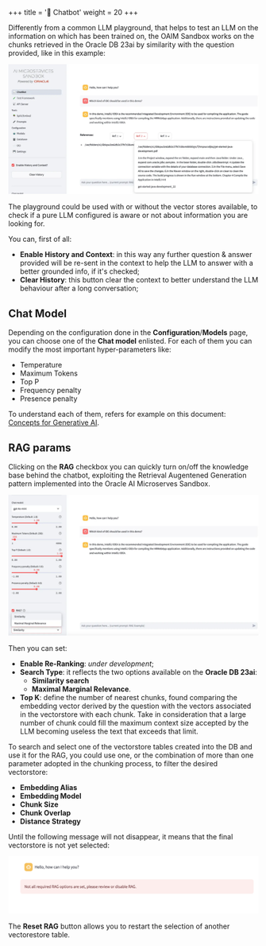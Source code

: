 +++
title = '💬 Chatbot'
weight = 20
+++
<!--
Copyright (c) 2023, 2024, Oracle and/or its affiliates.
Licensed under the Universal Permissive License v1.0 as shown at http://oss.oracle.com/licenses/upl.
-->

Differently from a common LLM playground, that helps to test an LLM on the information on which has been trained on, the OAIM Sandbox works on the chunks retrieved in the Oracle DB 23ai by similarity with the question provided, like in this example:

![Chatbot](images/chatbot.png)

The playground could be used with or without the vector stores available, to check if a pure LLM configured is aware or not about information you are looking for.

You can, first of all:

- **Enable History and Context**: in this way any further question & answer provided will be re-sent in the context to help the LLM to answer with a better grounded info, if it's checked;
- **Clear History**: this button clear the context to better understand the LLM behaviour after a long conversation;

## Chat Model
Depending on the configuration done in the **Configuration**/**Models** page, you can choose one of the **Chat model** enlisted. For each of them you can modify the most important hyper-parameters like:
- Temperature
- Maximum Tokens
- Top P
- Frequency penalty
- Presence penalty

To understand each of them, refers for example on this document: [Concepts for Generative AI](https://docs.oracle.com/en-us/iaas/Content/generative-ai/concepts.htm).

## RAG params

Clicking on the **RAG** checkbox you can quickly turn on/off the knowledge base behind the chatbot, exploiting the Retrieval Augentened Generation pattern implemented into the Oracle AI Microserves Sandbox.

![Playground](images/playground.png)

Then you can set:

- **Enable Re-Ranking**: *under development*;
- **Search Type**: it reflects the two options available on the **Oracle DB 23ai**: 
    - **Similarity search**
    - **Maximal Marginal Relevance**.
- **Top K**: define the number of nearest chunks, found comparing the embedding vector derived by the question with the vectors associated in the vectorstore with each chunk. Take in consideration that a large number of chunk could fill the maximum context size accepted by the LLM becoming useless the text that exceeds that limit.

To search and select one of the vectorstore tables created into the DB and use it for the RAG, you could use one, or the combination of more than one parameter adopted in the chunking process, to filter the desired vectorstore: 

- **Embedding Alias**
- **Embedding Model**
- **Chunk Size**
- **Chunk Overlap**
- **Distance Strategy**

Until the following message will not disappear, it means that the final vectorstore is not yet selected:

![Rag Error message](images/ragmessage.png)

The **Reset RAG** button allows you to restart the selection of another vectorestore table.
